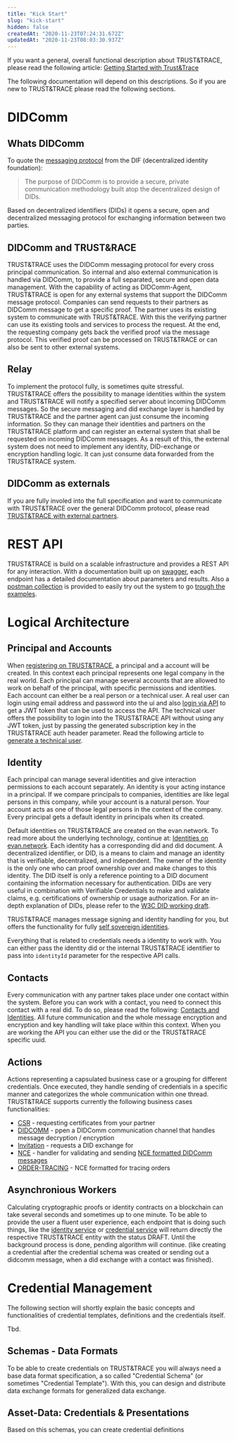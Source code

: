 ```yaml
---
title: "Kick Start"
slug: "kick-start"
hidden: false
createdAt: "2020-11-23T07:24:31.672Z"
updatedAt: "2020-11-23T08:03:30.937Z"
---
```


If you want a general, overall functional description about TRUST&TRACE, please read the following article: [Getting Started with Trust&Trace]

The following documentation will depend on this descriptions. So if you are new to TRUST&TRACE please read the following sections.

# DIDComm

## Whats DIDComm

To quote the [messaging protocol] from the DIF (decentralized identity foundation):

> The purpose of DIDComm is to provide a secure, private communication methodology built atop the decentralized design of DIDs.

Based on decentralized identifiers (DIDs) it opens a secure, open and decentralized messaging protocol for exchanging information between two parties.

## DIDComm and TRUST&RACE

TRUST&TRACE uses the DIDComm messaging protocol for every cross principal communication. So internal and also external communication is handled via DIDComm, to provide a full separated, secure and open data management. With the capability of acting as DIDComm-Agent, TRUST&TRACE is open for any external systems that support the DIDComm message protocol. Companies can send requests to their partners as DIDComm message to get a specific proof. The partner uses its existing system to communicate with TRUST&TRACE. With this the verifying partner can use its existing tools and services to process the request. At the end, the requesting company gets back the verified proof via the message protocol. This verified proof can be processed on TRUST&TRACE or can also be sent to other external systems.

## Relay

To implement the protocol fully, is sometimes quite stressful. TRUST&TRACE offers the possibility to manage identities within the system and TRUST&TRACE will notify a specified server about incoming DIDComm messages. So the secure messaging and did exchange layer is handled by TRUST&TRACE and the partner agent can just consume the incoming information. So they can manage their identities and partners on the TRUST&TRACE platform and can register an external system that shall be requested on incoming DIDComm messages. As a result of this, the external system does not need to implement any identity, DID-exchange or encryption handling logic. It can just consume data forwarded from the TRUST&TRACE system.

## DIDComm as externals

If you are fully involed into the full specification and want to communicate with TRUST&TRACE over the general DIDComm protocol, please read [TRUST&TRACE with external partners].

# REST API

TRUST&TRACE is build on a scalable infrastructure and provides a REST API for any interaction. With a documentation built up on [swagger], each endpoint has a detailed documentation about parameters and results. Also a [postman collection] is provided to easily try out the system to go [trough the examples].

# Logical Architecture

## Principal and Accounts

When [registering on TRUST&TRACE], a principal and a account will be created. In this context each principal represents one legal company in the real world. Each principal can manage several accounts that are allowed to work on behalf of the principal, with specific permissions and identities. Each account can either be a real person or a technical user. A real user can login using email address and password into the ui and also [login via API] to get a JWT token that can be used to access the API. The technical user offers the possibility to login into the TRUST&TRACE API without using any JWT token, just by passing the generated subscription key in the TRUST&TRACE auth header parameter. Read the following article to [generate a technical user].

## Identity

Each principal can manage several identities and give interaction permissions to each account separately. An identity is your acting instance in a principal. If we compare principals to companies, identities are like legal persons in this company, while your account is a natural person. Your account acts as one of those legal persons in the context of the company. Every principal gets a default identity in principals when its created.

Default identities on TRUST&TRACE are created on the evan.network. To read more about the underlying technology, continue at: [Identities on evan.network]. Each identity has a corresponding did and did document. A decentralized identifier, or DID, is a means to claim and manage an identity that is verifiable, decentralized, and independent. The owner of the identity is the only one who can proof ownership over and make changes to this identity. The DID itself is only a reference pointing to a DID document containing the information necessary for authentication. DIDs are very useful in combination with Verifiable Credentials to make and validate claims, e.g. certifications of ownership or usage authorization. For an in-depth explanation of DIDs, please refer to the [W3C DID working draft].

TRUST&TRACE manages message signing and identity handling for you, but offers the functionality for fully [self sovereign identities].

Everything that is related to credentials needs a identity to work with. You can either pass the identity did or the internal TRUST&TRACE identifier to pass into `identityId` parameter for the respective API calls.

## Contacts

Every communication with any partner takes place under one contact within the system. Before you can work with a contact, you need to connect this contact with a real did. To do so, please read the following: [Contacts and Identities]. All future communication and the whole message encryption and encryption and key handling will take place within this context. When you are working the API you can either use the did or the TRUST&TRACE specific uuid.

## Actions

Actions representing a capsulated business case or a grouping for different credentials. Once executed, they handle sending of credentials in a specific manner and categorizes the whole communication within one thread. TRUST&TRACE supports currently the following business cases functionalities:

- [CSR] - requesting certificates from your partner
- [DIDCOMM] - ppen a DIDComm communication channel that handles message decryption / encryption
- [Invitation] - requests a DID exchange for
- [NCE] - handler for validating and sending [NCE formatted DIDComm messages]
- [ORDER-TRACING] - NCE formatted for tracing orders

## Asynchronious Workers

Calculating cryptographic proofs or identity contracts on a blockchain can take several seconds and sometimes up to one minute. To be able to provide the user a fluent user experience, each endpoint that is doing such things, like the [identity service] or [credential service] will return directly the respective TRUST&TRACE entity with the status DRAFT. Until the background process is done, pending algorithm will continue. (like creating a credential after the credential schema was created or sending out a didcomm message, when a did exchange with a contact was finished).

# Credential Management

The following section will shortly explain the basic concepts and functionalities of credential templates, definitions and the credentials itself.

Tbd.

## Schemas - Data Formats

To be able to create credentials on TRUST&TRACE you will always need a base data format specification, a so called "Credential Schema" (or sometimes "Credential Template"). With this, you can design and distribute data exchange formats for generalized data exchange.

## Asset-Data: Credentials & Presentations

Based on this schemas, you can create credential definitions


[Contacts and Identities]: ./contacts-and-identities
[generate a technical user]: ./login-and-auth
[Getting Started with Trust&Trace]: ./getting-started
[identities on evan.network]: https://evannetwork.github.io/docs/developers/concepts/Identities.html
[login via API]: ./login-and-auth
[messaging protocol]: https://identity.foundation/didcomm-messaging
[registering on Trust&Trace]: https://app.trust-trace.com
[self sovereign identities]: ./self-sovereign-identities
[TRUST&TRACE with external partners]: ./talking-didcomm
[W3C DID working draft]: https://w3c.github.io/did-core/
[Invitation]: ./login-and-auth
[Master data]: ../reference#npe
[CSR]: ../reference#csr
[ORDER-TRACING]: ../reference#npe
[NCE]: ../reference#npe
[DIDCOMM]: ../reference#didcomm-2
[NCE formatted DIDComm messages]: https://github.com/evannetwork/public-concepts/blob/master/Negotiated%20Credential%20Exchange/negotiated_credential_exchange.md
[identity service]: ../reference#identity
[credential service]: ../reference#credential
[swagger]: ./downloads-and-references
[postman collection]: ./downloads-and-references
[trough the examples]: ./trusttrace-a-love-story-from-b2b
